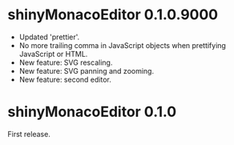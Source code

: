 # shinyMonacoEditor 0.1.0.9000

* Updated 'prettier'.
* No more trailing comma in JavaScript objects when prettifying JavaScript or HTML.
* New feature: SVG rescaling. 
* New feature: SVG panning and zooming.
* New feature: second editor.



# shinyMonacoEditor 0.1.0

First release.
